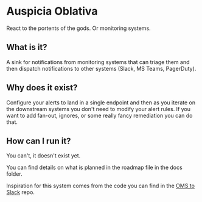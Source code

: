 # Auspicia Oblativa
React to the portents of the gods.  Or monitoring systems.

## What is it?
A sink for notifications from monitoring systems that can triage them and then dispatch notifications to other systems (Slack, MS Teams, PagerDuty).

## Why does it exist?
Configure your alerts to land in a single endpoint and then as you iterate on the downstream systems you don't need to modify your alert rules.  If you want to add fan-out, ignores, or some really fancy remediation you can do that.

## How can I run it?
You can't, it doesn't exist yet.

You can find details on what is planned in the roadmap file in the docs folder.

Inspiration for this system comes from the code you can find in the [OMS to Slack][OMS to Slack repo] repo.

[OMS to Slack repo]: https://github.com/taddison/blog-oms-to-slack